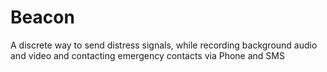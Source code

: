 # Beacon
A discrete way to send distress signals, while recording background audio and video and contacting emergency contacts via Phone and SMS
